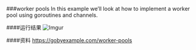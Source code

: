 ###worker pools
In this example we’ll look at how to implement a worker pool using goroutines and channels.

####运行结果
![Imgur](http://i.imgur.com/vXNPlbo.png)

####资料
https://gobyexample.com/worker-pools